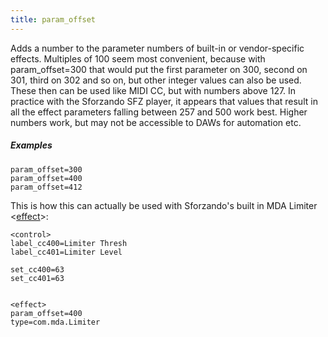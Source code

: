 ```yaml
---
title: param_offset
---
```

Adds a number to the parameter numbers of built-in or vendor-specific effects.
Multiples of 100 seem most convenient, because with param_offset=300 that would
put the first parameter on 300, second on 301, third on 302 and so on, but other
integer values can also be used. These then can be used like MIDI CC, but with
numbers above 127. In practice with the Sforzando SFZ player, it appears that
values that result in all the effect parameters falling between 257 and 500 work
best. Higher numbers work, but may not be accessible to DAWs for automation etc.

##### Examples

```
param_offset=300
param_offset=400
param_offset=412
```

This is how this can actually be used with Sforzando's built in
MDA Limiter <[effect](/headers/effect)>:

```
<control>
label_cc400=Limiter Thresh
label_cc401=Limiter Level

set_cc400=63
set_cc401=63


<effect>
param_offset=400
type=com.mda.Limiter
```
